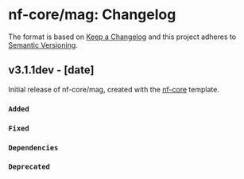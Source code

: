 # nf-core/mag: Changelog

The format is based on [Keep a Changelog](https://keepachangelog.com/en/1.0.0/)
and this project adheres to [Semantic Versioning](https://semver.org/spec/v2.0.0.html).

## v3.1.1dev - [date]

Initial release of nf-core/mag, created with the [nf-core](https://nf-co.re/) template.

### `Added`

### `Fixed`

### `Dependencies`

### `Deprecated`
